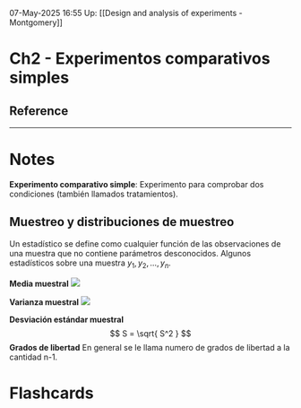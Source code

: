 07-May-2025 16:55
Up: [[Design and analysis of experiments - Montgomery]]
# Ch2 - Experimentos comparativos simples

## Reference
___
# Notes
**Experimento comparativo simple**: Experimento para comprobar dos condiciones (también llamados tratamientos).
## Muestreo y distribuciones de muestreo
Un estadístico se define como cualquier función de las observaciones de una muestra que no contiene parámetros desconocidos. Algunos estadísticos sobre una muestra $y_{1}, y_{2},\dots,y_{n}$.

**Media muestral**
![](https://i.imgur.com/uj5klaD.png)

**Varianza muestral**
![](https://i.imgur.com/HbVdAlX.png)

**Desviación estándar muestral**
$$
S = \sqrt{ S^2 }
$$
**Grados de libertad**
En general se le llama numero de grados de libertad a la cantidad n-1.
# Flashcards
